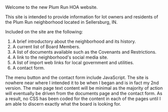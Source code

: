 Welcome to the new Plum Run HOA website.

This site is intended to provide information for lot owners and residents
of the Plum Run neighborhood located in Sellersburg, IN.

Included on the site are the following:

1. A brief introductory about the neighborhood and its history.
2. A current list of Board Members.
3. A list of documents available such as the Covenants and Restrictions.
4. A link to the neighborhood's social media site.
5. A list of import web links for local government and utilities.
6. A contact form.

The menu button and the contact form include JavaScript. The site is nowhere
near where I intended it to be when I began and is in fact my 2nd version. 
The main page text content will be minimal as the majority of action will eventually 
be driven from the documents page and the contact form. As a result, no CSS has been
coded for the content in each of the pages until I am able to discern exactly what 
the board is looking for. 
